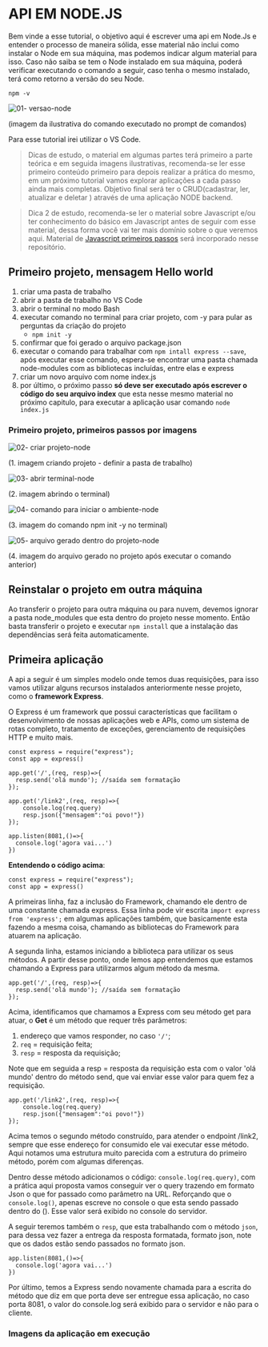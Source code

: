 # API  EM NODE.JS

Bem vinde a esse tutorial, o objetivo aqui é escrever uma api em Node.Js e entender o processo de maneira sólida, esse material não inclui como instalar o Node em sua máquina, mas podemos indicar algum material para isso. Caso não saiba se tem o Node instalado em sua máquina, poderá verificar executando o comando a seguir, caso tenha o mesmo instalado, terá como retorno a versão do seu Node.

`npm -v`

![01- versao-node](https://user-images.githubusercontent.com/8031302/198862094-deafcff2-e5ea-4b66-aeca-e93226191804.JPG)

(imagem da ilustrativa do comando executado no prompt de comandos)

Para esse tutorial irei utilizar o VS Code.

> Dicas de estudo, o material em algumas partes terá primeiro a parte teórica e em seguida imagens ilustrativas, recomenda-se ler esse primeiro conteúdo primeiro para depois realizar a prática do mesmo, em um próximo tutorial vamos explorar aplicações a cada passo ainda mais completas. Objetivo final será ter o CRUD(cadastrar, ler, atualizar e deletar ) através de uma aplicação NODE backend.
>

> Dica 2 de estudo, recomenda-se ler o material sobre Javascript e/ou ter conhecimento do básico em Javascript antes de seguir com esse material, dessa forma você vai ter mais domínio sobre o que veremos aqui. Material de [Javascript primeiros passos](https://jsfiddle.net/user/tijacque/fiddles/) será incorporado nesse repositório.
>

## Primeiro projeto, mensagem Hello world

1. criar uma pasta de trabalho
2. abrir a pasta de trabalho no VS Code
3. abrir o terminal no modo Bash
4. executar comando no terminal para criar projeto, com -y para pular as perguntas da criação do projeto
   - `npm init -y` 
5. confirmar que foi gerado o arquivo package.json
6. executar o comando para trabalhar com  `npm intall express --save`, após executar esse comando, espera-se encontrar uma pasta chamada node-modules com as bibliotecas incluídas, entre elas e express
7. criar um novo arquivo com nome index.js
8. por último, o próximo passo **só deve ser executado após escrever o código do seu arquivo index** que esta nesse mesmo material no próximo capitulo, para executar a aplicação usar comando `node index.js`

### Primeiro projeto, primeiros passos por imagens

![02- criar projeto-node](https://user-images.githubusercontent.com/8031302/198862265-760eda0d-63f9-425b-96f3-3a77a0733240.jpg)

(1. imagem criando projeto - definir a pasta de trabalho)

![03- abrir terminal-node](https://user-images.githubusercontent.com/8031302/198862865-e09a493d-db55-4ea8-b3d8-7a7d09550cd3.jpg)

(2. imagem abrindo o terminal)

![04- comando para iniciar o ambiente-node](https://user-images.githubusercontent.com/8031302/198862463-b7029f61-f5f3-4b3f-96ed-fa08184cf86d.JPG)

(3. imagem do comando npm init -y no terminal)

![05- arquivo gerado dentro do projeto-node](https://user-images.githubusercontent.com/8031302/198862481-e101374d-e7de-4533-9473-90826e00de04.JPG)

(4. imagem do arquivo gerado no projeto após executar o comando anterior)



## Reinstalar o projeto em outra máquina

Ao transferir o projeto para outra máquina ou para nuvem, devemos ignorar a pasta node_modules que esta dentro do projeto nesse momento. Então basta transferir o projeto e executar `npm install` que a instalação das dependências será feita automaticamente.

## Primeira aplicação

A api a seguir é um simples modelo onde temos duas requisições, para isso vamos utilizar alguns recursos instalados anteriormente nesse projeto, como o **framework Express**.

O Express é um framework que possui características que facilitam o desenvolvimento de nossas aplicações web e APIs, como um sistema de rotas completo, tratamento de exceções, gerenciamento de requisições HTTP e muito mais.

```
const express = require("express");
const app = express()

app.get('/',(req, resp)=>{
  resp.send('olá mundo'); //saída sem formatação
});

app.get('/link2',(req, resp)=>{
	console.log(req.query)
    resp.json({"mensagem":"oi povo!"}) 
});

app.listen(8081,()=>{
  console.log('agora vai...')
})
```

**Entendendo o código acima**:

```
const express = require("express");
const app = express()
```

A primeiras linha, faz a inclusão do Framework, chamando ele dentro de uma constante chamada express. Essa linha pode vir escrita `import express from 'express';` em algumas aplicações também, que basicamente esta fazendo a mesma coisa, chamando as bibliotecas do Framework para atuarem na aplicação.

A segunda linha, estamos iniciando a biblioteca para utilizar os seus métodos. A partir desse ponto, onde lemos app entendemos que estamos chamando a Express para utilizarmos algum método da mesma.

```
app.get('/',(req, resp)=>{
  resp.send('olá mundo'); //saída sem formatação
});
```

Acima, identificamos que chamamos a Express com seu método get para atuar, o **Get** é um método que requer três parâmetros:

1. endereço que vamos responder, no caso `'/'`; 
2. `req` = requisição feita; 
3.  `resp` = resposta da requisição;

Note que em seguida a resp = resposta da requisição esta com o valor 'olá mundo' dentro do método send, que vai enviar esse valor para quem fez a requisição.

```
app.get('/link2',(req, resp)=>{
	console.log(req.query)
    resp.json({"mensagem":"oi povo!"}) 
});
```

Acima temos o segundo método construído, para atender o endpoint /link2, sempre que esse endereço for consumido ele vai executar esse método. Aqui notamos uma estrutura muito parecida com a estrutura do primeiro método, porém com algumas diferenças.

Dentro desse método adicionamos o código: `console.log(req.query)`, com a prática aqui proposta vamos conseguir ver o query trazendo em formato Json o que for passado como parâmetro na URL.  Reforçando que o `console.log()`, apenas escreve no console o que esta sendo passado dentro do (). Esse valor será exibido no console do servidor.

A seguir teremos também o `resp`, que esta trabalhando com o método `json`, para dessa vez fazer a entrega da resposta formatada, formato json, note que os dados estão sendo passados no formato json.

```
app.listen(8081,()=>{
  console.log('agora vai...')
})
```

Por último, temos a Express sendo novamente chamada para a escrita do método que diz em que porta deve ser entregue essa aplicação, no caso porta 8081, o valor do console.log será exibido para o servidor e não para o cliente. 

### Imagens da aplicação em execução

